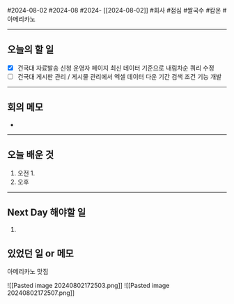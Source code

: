 #2024-08-02 #2024-08 #2024- [[2024-08-02]]
#회사 #점심 #쌀국수 #캄온 #아메리카노

---
## 오늘의 할 일
- [x] 건국대 자료발송 신청 운영자 페이지 최신 데이터 기준으로 내림차순 쿼리 수정
- [ ] 건국대 게시판 관리 / 게시물 관리에서 엑셀 데이터 다운 기간 검색 조건 기능 개발
---
## 회의 메모
- 
---
## 오늘 배운 것
1. 오전
    1. 
2. 오후

---
## Next Day 해야할 일
1. 


## 있었던 일 or 메모

아메리카노 맛집

![[Pasted image 20240802172503.png]]
![[Pasted image 20240802172507.png]]